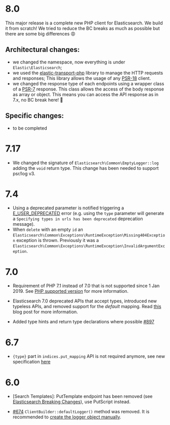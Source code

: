 # 8.0

This major release is a complete new PHP client for Elasticsearch. We build it from scratch!
We tried to reduce the BC breaks as much as possible but there are some big differences :rage: 

## Architectural changes:

- we changed the namespace, now everything is under `Elastic\Elasticsearch`;
- we used the [elastic-transport-php](https://github.com/elastic/elastic-transport-php) library
  to manage the HTTP requests and responses; This library allows the usage of any [PSR-18](https://www.php-fig.org/psr/psr-18/)
  client.
- we changed the response type of each endpoints using a wrapper class of a [PSR-7](https://www.php-fig.org/psr/psr-7/)
  response. This class allows the access of the body response as array or object. This means
  you can access the API response as in 7.x, no BC break here! :angel:

## Specific changes:

- to be completed 
# 7.17

- We changed the signature of `Elasticsearch\Common\EmptyLogger::log` adding the `void` return type.
  This change has been needed to support psr/log v3.

# 7.4

- Using a deprecated parameter is notified triggering a [E_USER_DEPRECATED](https://www.php.net/manual/en/errorfunc.constants.php)
  error (e.g. using the `type` parameter will generate a `Specifying types in urls has been deprecated`
  deprecation message).
- When `delete` with an empty `id` an `Elasticsearch\Common\Exceptions\RuntimeException\Missing404Exception`
  exception is thrown. Previously it was a `Elasticsearch\Common\Exceptions\RuntimeException\InvalidArgumentException`.

# 7.0

- Requirement of PHP 7.1 instead of 7.0 that is not supported since 1 Jan 2019.
  See [PHP supported version](https://www.php.net/supported-versions.php) for
  more information.

- Elasticsearch 7.0 deprecated APIs that accept types, introduced new typeless
  APIs, and removed support for the _default_ mapping. Read [this](https://www.elastic.co/blog/moving-from-types-to-typeless-apis-in-elasticsearch-7-0)
  blog post for more information.

- Added type hints and return type declarations where possible
  [#897](https://github.com/elastic/elasticsearch-php/pull/897)

# 6.7

- `{type}` part in `indices.put_mapping` API is not required anymore, see new specification [here](https://github.com/elastic/elasticsearch/blob/v6.7.0/rest-api-spec/src/main/resources/rest-api-spec/api/indices.put_mapping.json)

# 6.0

- [Search Templates]: PutTemplate endpoint has been removed (see [Elasticsearch Breaking Changes](https://www.elastic.co/guide/en/elasticsearch/reference/current/breaking_60_scripting_changes.html#_stored_search_template_apis_removed)),
use PutScript instead.

- [#674](https://github.com/elastic/elasticsearch-php/pull/674) `ClientBuilder::defaultLogger()` method was removed. It is recommended to [create the logger object manually](https://github.com/elastic/elasticsearch-php/blob/master/docs/configuration.asciidoc#enabling-the-logger).
